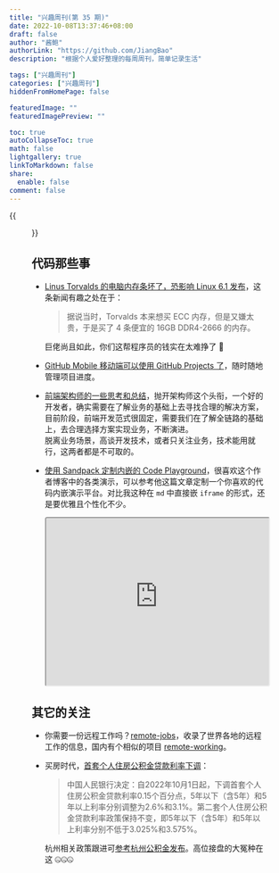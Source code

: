 ```yaml
---
title: "兴趣周刊(第 35 期)"
date: 2022-10-08T13:37:46+08:00
draft: false
author: "酱鲍"
authorLink: "https://github.com/JiangBao"
description: "根据个人爱好整理的每周周刊，简单记录生活"

tags: ["兴趣周刊"]
categories: ["兴趣周刊"]
hiddenFromHomePage: false

featuredImage: ""
featuredImagePreview: ""

toc: true
autoCollapseToc: true
math: false
lightgallery: true
linkToMarkdown: false
share:
  enable: false
comment: false
---
```

{{<figure src="https://pbs.twimg.com/media/FewZdPLUUAIJJEJ?format=jpg&name=large" title="s12 小组赛首轮后 LPL 现状">}}
<!--more-->

## 代码那些事
* [Linus Torvalds 的电脑内存条坏了，恐影响 Linux 6.1 发布](https://www.theregister.com/2022/10/10/linus_torvalds_ecc_memory_fail/)，这条新闻有趣之处在于：  
  > 据说当时，Torvalds 本来想买 ECC 内存，但是又嫌太贵，于是买了 4 条便宜的 16GB DDR4-2666 的内存。
  
  巨佬尚且如此，你们这帮程序员的钱实在太难挣了 🐶
* [GitHub Mobile 移动端可以使用 GitHub Projects 了](https://github.blog/changelog/2022-10-11-on-the-go-with-github-projects-on-github-mobile-public-beta/)，随时随地管理项目进度。
* [前端架构师的一些思考和总结](https://mp.weixin.qq.com/s/DA8ZcojvMqaIB23OkjIZYg)，抛开架构师这个头衔，一个好的开发者，确实需要在了解业务的基础上去寻找合理的解决方案，目前阶段，前端开发范式很固定，需要我们在了解全链路的基础上，去合理选择方案实现业务，不断演进。  
  脱离业务场景，高谈开发技术，或者只关注业务，技术能用就行，这两者都是不可取的。
* [使用 Sandpack 定制内嵌的 Code Playground](https://www.joshwcomeau.com/react/next-level-playground/)，很喜欢这个作者博客中的各类演示，可以参考他这篇文章定制一个你喜欢的代码内嵌演示平台。对比我这种在 `md` 中直接嵌 `iframe` 的形式，还是要优雅且个性化不少。
  <iframe src="https://codesandbox.io/embed/solitary-cloud-o7l4m9?fontsize=14&hidenavigation=1&theme=dark"
    style="width:100%; height:300px; border-radius: 4px; overflow:hidden;"
    title="embed-demo"
    allow="accelerometer; ambient-light-sensor; camera; encrypted-media; geolocation; gyroscope; hid; microphone; midi; payment; usb; vr; xr-spatial-tracking"
    sandbox="allow-forms allow-modals allow-popups allow-presentation allow-same-origin allow-scripts"
  ></iframe>

## 其它的关注
* 你需要一份远程工作吗？[remote-jobs](https://github.com/remoteintech/remote-jobs)，收录了世界各地的远程工作的信息，国内有个相似的项目 [remote-working](https://github.com/greatghoul/remote-working)。
* 买房时代，[首套个人住房公积金贷款利率下调](http://www.pbc.gov.cn/goutongjiaoliu/113456/113469/4673584/index.html)：
  > 中国人民银行决定：自2022年10月1日起，下调首套个人住房公积金贷款利率0.15个百分点，5年以下（含5年）和5年以上利率分别调整为2.6%和3.1%。第二套个人住房公积金贷款利率政策保持不变，即5年以下（含5年）和5年以上利率分别不低于3.025%和3.575%。  

  杭州相关政策跟进可[参考杭州公积金发布](https://mp.weixin.qq.com/s/2DN9GdZkfYgaKSp6IomK-Q)。高位接盘的大冤种在这 🤐🤐🤐

